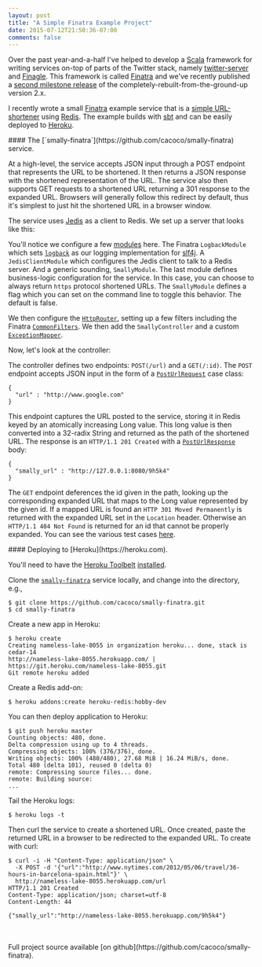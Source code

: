 ```yaml
---
layout: post
title: "A Simple Finatra Example Project"
date: 2015-07-12T21:50:36-07:00
comments: false
---
```


Over the past year-and-a-half I've helped to develop a [Scala](http://www.scala-lang.org/) framework for writing services on-top of parts of the Twitter stack, namely [twitter-server](https://github.com/twitter/twitter-server) and [Finagle](https://github.com/twitter/finagle). This framework is called [Finatra](https://github.com/twitter/finatra) and we've recently published a [second milestone release](https://oss.sonatype.org/#nexus-search;gav~com.twitter.finatra~~2.0.0.M2~~) of the completely-rebuilt-from-the-ground-up version 2.x.

I recently wrote a small [Finatra](https://github.com/twitter/finatra) example service that is a [simple URL-shortener](https://github.com/cacoco/smally-finatra) using [Redis](http://redis.io/). The example builds with [sbt](http://www.scala-sbt.org/) and can be easily deployed to [Heroku](https://heroku.com).

<!-- more -->
<p/><p/>
#### The [`smally-finatra`](https://github.com/cacoco/smally-finatra) service.<p/>

At a high-level, the service accepts JSON input through a POST endpoint that represents the URL to be shortened. It then returns a JSON response with the shortened representation of the URL. The service also then supports GET requests to a shortened URL returning a 301 response to the expanded URL. Browsers will generally follow this redirect by default, thus it's simplest to just hit the shortened URL in a browser window.

The service uses [Jedis](https://github.com/xetorthio/jedis) as a client to Redis. We set up a server that looks like this:

<script src="https://gist.github.com/cacoco/e6b93886631988350abb.js"></script>

You'll notice we configure a few [modules](https://github.com/twitter/finatra/blob/master/inject/inject-core/src/main/scala/com/twitter/inject/TwitterModule.scala) here. The Finatra `LogbackModule` which sets [`logback`](http://logback.qos.ch/) as our logging implementation for [slf4j](http://www.slf4j.org/). A `JedisClientModule` which configures the Jedis client to talk to a Redis server. And a generic sounding, `SmallyModule`. The last module defines business-logic configuration for the service. In this case, you can choose to always return `https` protocol shortened URLs. The `SmallyModule` defines a flag which you can set on the command line to toggle this behavior. The default is false.

We then configure the [`HttpRouter`](https://github.com/twitter/finatra/blob/master/http/src/main/scala/com/twitter/finatra/http/routing/HttpRouter.scala), setting up a few filters including the Finatra [`CommonFilters`](https://github.com/twitter/finatra/blob/master/http/src/main/scala/com/twitter/finatra/http/filters/CommonFilters.scala). We then add the `SmallyController` and a custom [`ExceptionMapper`](https://github.com/twitter/finatra/blob/master/http/src/main/scala/com/twitter/finatra/http/exceptions/ExceptionMapper.scala).

Now, let's look at the controller:

<script src="https://gist.github.com/cacoco/4abd49ac71e7a2bd3b23.js"></script>

The controller defines two endpoints: `POST(/url)` and a `GET(/:id)`. The `POST` endpoint accepts JSON input in the form of a [`PostUrlRequest`](https://github.com/cacoco/smally-finatra/blob/master/src/main/scala/io/angstrom/smally/domain/http/PostUrlRequest.scala) case class:

```
{
  "url" : "http://www.google.com"
}
```
This endpoint captures the URL posted to the service, storing it in Redis keyed by an atomically increasing Long value. This long value is then converted into a 32-radix String and returned as the path of the shortened URL. The response is an `HTTP/1.1 201 Created` with a  [`PostUrlResponse`](https://github.com/cacoco/smally-finatra/blob/master/src/main/scala/io/angstrom/smally/domain/http/PostUrlResponse.scala) body:

```
{
  "smally_url" : "http://127.0.0.1:8080/9h5k4"
}
```

The `GET` endpoint deferences the id given in the path, looking up the corresponding expanded URL that maps to the Long value represented by the given id. If a mapped URL is found an `HTTP 301 Moved Permanently` is returned with the expanded URL set in the `Location` header. Otherwise an `HTTP/1.1 404 Not Found` is returned for an id that cannot be properly expanded. You can see the various test cases [here](https://github.com/cacoco/smally-finatra/blob/master/src/test/scala/io/angstrom/smally/SmallyServerFeatureTest.scala).

<p/><p/>
#### Deploying to [Heroku](https://heroku.com).

You'll need to have the [Heroku Toolbelt](https://toolbelt.heroku.com/) [installed](https://devcenter.heroku.com/articles/getting-started-with-scala#set-up).

Clone the [`smally-finatra`](https://github.com/cacoco/smally-finatra) service locally, and change into the directory, e.g.,

```
$ git clone https://github.com/cacoco/smally-finatra.git
$ cd smally-finatra
```

Create a new app in Heroku:

```
$ heroku create
Creating nameless-lake-8055 in organization heroku... done, stack is cedar-14
http://nameless-lake-8055.herokuapp.com/ | https://git.heroku.com/nameless-lake-8055.git
Git remote heroku added
```

Create a Redis add-on:

```
$ heroku addons:create heroku-redis:hobby-dev
```

You can then deploy application to Heroku:

```
$ git push heroku master
Counting objects: 480, done.
Delta compression using up to 4 threads.
Compressing objects: 100% (376/376), done.
Writing objects: 100% (480/480), 27.68 MiB | 16.24 MiB/s, done.
Total 480 (delta 101), reused 0 (delta 0)
remote: Compressing source files... done.
remote: Building source:
...
```

Tail the Heroku logs:

```
$ heroku logs -t
```

Then curl the service to create a shortened URL. Once created, paste the returned URL in a browser to be redirected to the expanded URL. To create with curl:

```
$ curl -i -H "Content-Type: application/json" \
  -X POST -d '{"url":"http://www.nytimes.com/2012/05/06/travel/36-hours-in-barcelona-spain.html"}' \
  http://nameless-lake-8055.herokuapp.com/url
HTTP/1.1 201 Created
Content-Type: application/json; charset=utf-8
Content-Length: 44

{"smally_url":"http://nameless-lake-8055.herokuapp.com/9h5k4"}
```

<br/>
<br/>
Full project source available [on github](https://github.com/cacoco/smally-finatra).
